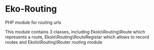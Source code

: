 # Eko-Routing

PHP module for routing urls

This module contains 3 classes, including Ekolo\Routing\Route which represents a route, Ekolo\Routing\RouteRegistar which allows to record routes and Ekolo\Routing\Router routing module